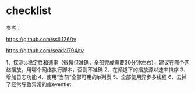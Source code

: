 # checklist
参考：

https://github.com/ssili126/tv

https://github.com/seadai794/tv


1、探测ts稳定性和速率（很慢但准确，全部完成需要30分钟左右），建议在哪个网络播放，用哪个网络执行脚本，否则不准确
2、在频道下的播放源以速率排序
3、增加日志功能
4、使用“当前”全部可用的ip列表
5、全部使用异步多线程
6、去掉了经常导致异常的库eventlet

